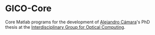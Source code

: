 GICO-Core
=========

Core Matlab programs for the development of [Alejandro Cámara](http://www.acamara.es/)'s PhD thesis at the [Interdisciplinary Group for Optical Computing](http://www.ucm.es/info/giboucm/).
